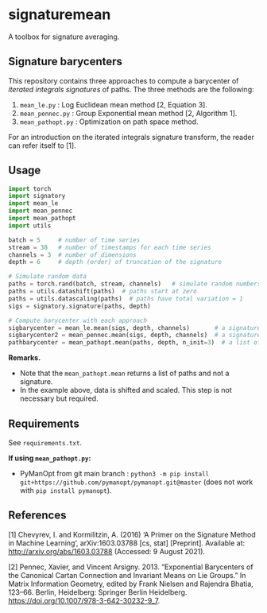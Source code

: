 # signaturemean

A toolbox for signature averaging.

## Signature barycenters

This repository contains three approaches to compute a barycenter of _iterated integrals signatures_ of paths. The three methods are the following:

1. `mean_le.py` : Log Euclidean mean method [2, Equation 3].
2. `mean_pennec.py` : Group Exponential mean method [2, Algorithm 1].
3. `mean_pathopt.py` : Optimization on path space method.


<!-- - `mean_pathopt_proj.py` **WIP** : method of Nozomi Sugiura (see Appendix B in [3]). -->

For an introduction on the iterated integrals signature transform, the reader can refer itself to [1].

## Usage

``` python
import torch
import signatory
import mean_le
import mean_pennec
import mean_pathopt
import utils

batch = 5     # number of time series
stream = 30   # number of timestamps for each time series
channels = 3  # number of dimensions
depth = 6     # depth (order) of truncation of the signature

# Simulate random data
paths = torch.rand(batch, stream, channels)   # simulate random numbers
paths = utils.datashift(paths)  # paths start at zero
paths = utils.datascaling(paths)  # paths have total variation = 1
sigs = signatory.signature(paths, depth)

# Compute barycenter with each approach
sigbarycenter = mean_le.mean(sigs, depth, channels)       # a signature
sigbarycenter2 = mean_pennec.mean(sigs, depth, channels)  # a signature
pathbarycenter = mean_pathopt.mean(paths, depth, n_init=3)  # a list of 3 paths
```

**Remarks.**

- Note that the `mean_pathopt.mean` returns a list of paths and not a signature.
- In the example above, data is shifted and scaled. This step is not necessary but required.

## Requirements

See `requirements.txt`.

**If using `mean_pathopt.py`:**

- PyManOpt from git main branch : `python3 -m pip install git+https://github.com/pymanopt/pymanopt.git@master` (does not work with `pip install pymanopt`).


<!-- ## Example -->

<!-- <img src="./figures/gaussian_process.png" width="50%" />

Figure: Representation in three-dimensional path space of various barycenters. Inputs are gaussian processes with RBF kernel. Parameters: depth is the truncation order of the signature; obs is the number of inputs; length is the number of timestamps. -->

## References

[1] Chevyrev, I. and Kormilitzin, A. (2016) ‘A Primer on the Signature Method in Machine Learning’, arXiv:1603.03788 [cs, stat] [Preprint]. Available at: http://arxiv.org/abs/1603.03788 (Accessed: 9 August 2021).

[2] Pennec, Xavier, and Vincent Arsigny. 2013. “Exponential Barycenters of the Canonical Cartan Connection and Invariant Means on Lie Groups.” In Matrix Information Geometry, edited by Frank Nielsen and Rajendra Bhatia, 123–66. Berlin, Heidelberg: Springer Berlin Heidelberg. https://doi.org/10.1007/978-3-642-30232-9_7.

<!-- [3] Sugiura, Nozomi. 2021. “Clustering Global Ocean Profiles According to Temperature-Salinity Structure.” ArXiv:2103.14165 [Physics], March. http://arxiv.org/abs/2103.14165. -->
